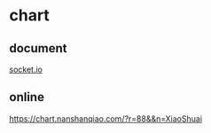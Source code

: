 # chart

## document

[socket.io](https://socket.io/zh-CN/docs/v4/)

## online

https://chart.nanshanqiao.com/?r=88&&n=XiaoShuai
